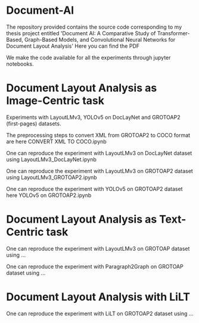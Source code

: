 # Document-AI
The repository provided contains the source code corresponding to my thesis project entitled 'Document AI: A Comparative Study of Transformer-Based, Graph-Based Models, and Convolutional Neural Networks for
Document Layout Analysis'
Here you can find the PDF

We make the code available for all the experiments through jupyter notebooks. 

# Document Layout Analysis as Image-Centric task
Experiments with LayoutLMv3, YOLOv5 on DocLayNet and GROTOAP2 (first-pages) datasets.

The preprocessing steps to convert XML from GROTOAP2 to COCO format are here CONVERT XML TO COCO.ipynb

One can reproduce the experiment with LayoutLMv3 on DocLayNet dataset using LayoutLMv3_DocLayNet.ipynb   

One can reproduce the experiment with LayoutLMv3 on GROTOAP2 dataset using LayoutLMv3_GROTOAP2.ipynb

One can reproduce the experiment with YOLOv5 on GROTOAP2 dataset here YOLOv5 on GROTOAP2.ipynb

# Document Layout Analysis as Text-Centric task

One can reproduce the experiment with LayoutLMv3 on GROTOAP dataset using ...

One can reproduce the experiment with Paragraph2Graph on GROTOAP dataset using ...

# Document Layout Analysis with LiLT

One can reproduce the experiment with LiLT on GROTOAP2 dataset using ...
